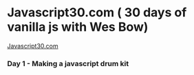 # Javascript30.com ( 30 days of vanilla js with Wes Bow)

[Javascript30.com](https://javascript30.com "learn javascript with Wes Bos")

### Day 1 - Making a javascript drum kit
